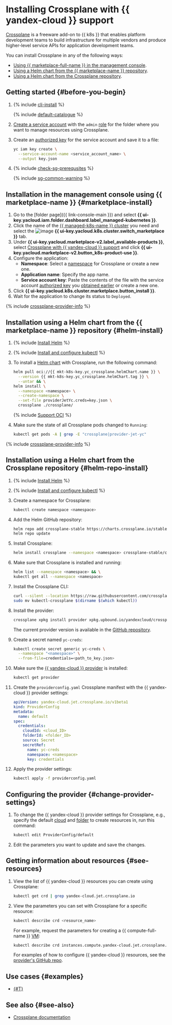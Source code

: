 # Installing Crossplane with {{ yandex-cloud }} support

[Crossplane](https://crossplane.io/) is a freeware add-on to {{ k8s }} that enables platform development teams to build infrastructure for multiple vendors and produce higher-level service APIs for application development teams.

You can install Crossplane in any of the following ways:
* [Using {{ marketplace-full-name }} in the management console](#marketplace-install).
* [Using a Helm chart from the {{ marketplace-name }} repository](#helm-install).
* [Using a Helm chart from the Crossplane repository](#helm-repo-install).

## Getting started {#before-you-begin}

1. {% include [cli-install](../../../_includes/cli-install.md) %}

   {% include [default-catalogue](../../../_includes/default-catalogue.md) %}

1. [Create a service account](../../../iam/operations/sa/create.md) with the `admin` [role](../../../iam/concepts/access-control/roles.md) for the folder where you want to manage resources using Crossplane.
1. Create an [authorized key](../../../iam/concepts/authorization/key.md) for the service account and save it to a file:

   ```bash
   yc iam key create \
     --service-account-name <service_account_name> \
     --output key.json
   ```

1. {% include [check-sg-prerequsites](../../../_includes/managed-kubernetes/security-groups/check-sg-prerequsites-lvl3.md) %}

    {% include [sg-common-warning](../../../_includes/managed-kubernetes/security-groups/sg-common-warning.md) %}

## Installation in the management console using {{ marketplace-name }} {#marketplace-install}

1. Go to the [folder page]({{ link-console-main }}) and select **{{ ui-key.yacloud.iam.folder.dashboard.label_managed-kubernetes }}**.
1. Click the name of the [{{ managed-k8s-name }} cluster](../../concepts/index.md#kubernetes-cluster) you need and select the ![image](../../../_assets/console-icons/shopping-cart.svg) **{{ ui-key.yacloud.k8s.cluster.switch_marketplace }}** tab.
1. Under **{{ ui-key.yacloud.marketplace-v2.label_available-products }}**, select [Crossplane with {{ yandex-cloud }} support](/marketplace/products/yc/crossplane) and click **{{ ui-key.yacloud.marketplace-v2.button_k8s-product-use }}**.
1. Configure the application:
   * **Namespace**: Select a [namespace](../../concepts/index.md#namespace) for Crossplane or create a new one.
   * **Application name**: Specify the app name.
   * **Service account key**: Paste the contents of the file with the service account [authorized key](../../../iam/concepts/authorization/key.md) you [obtained earlier](#before-you-begin) or create a new one.
1. Click **{{ ui-key.yacloud.k8s.cluster.marketplace.button_install }}**.
1. Wait for the application to change its status to `Deployed`.

{% include [crossplane-provider-info](../../../_includes/managed-kubernetes/crossplane-provider-info.md) %}

## Installation using a Helm chart from the {{ marketplace-name }} repository {#helm-install}

1. {% include [Install Helm](../../../_includes/managed-kubernetes/helm-install.md) %}
1. {% include [Install and configure kubectl](../../../_includes/managed-kubernetes/kubectl-install.md) %}
1. To install a [Helm chart](https://helm.sh/docs/topics/charts/) with Crossplane, run the following command:


   ```bash
   helm pull oci://{{ mkt-k8s-key.yc_crossplane.helmChart.name }} \
     --version {{ mkt-k8s-key.yc_crossplane.helmChart.tag }} \
     --untar && \
   helm install \
     --namespace <namespace> \
     --create-namespace \
     --set-file providerJetYc.creds=key.json \
     crossplane ./crossplane/
   ```


   {% include [Support OCI](../../../_includes/managed-kubernetes/note-helm-experimental-oci.md) %}

1. Make sure the state of all Crossplane pods changed to `Running`:

   ```bash
   kubectl get pods -A | grep -E "crossplane|provider-jet-yc"
   ```

{% include [crossplane-provider-info](../../../_includes/managed-kubernetes/crossplane-provider-info.md) %}

## Installation using a Helm chart from the Crossplane repository {#helm-repo-install}

1. {% include [Install Helm](../../../_includes/managed-kubernetes/helm-install.md) %}
1. {% include [Install and configure kubectl](../../../_includes/managed-kubernetes/kubectl-install.md) %}
1. Create a namespace for Crossplane:

   ```bash
   kubectl create namespace <namespace>
   ```

1. Add the Helm GitHub repository:

   ```bash
   helm repo add crossplane-stable https://charts.crossplane.io/stable && \
   helm repo update
   ```

1. Install Crossplane:

   ```bash
   helm install crossplane --namespace <namespace> crossplane-stable/crossplane
   ```

1. Make sure that Crossplane is installed and running:

   ```bash
   helm list --namespace <namespace> && \
   kubectl get all --namespace <namespace>
   ```

1. Install the Crossplane CLI:

   ```bash
   curl --silent --location https://raw.githubusercontent.com/crossplane/crossplane/master/install.sh | sh && \
   sudo mv kubectl-crossplane $(dirname $(which kubectl))
   ```

1. Install the provider:

   ```bash
   crossplane xpkg install provider xpkg.upbound.io/yandexcloud/crossplane-provider-yc:v0.5.1
   ```
   
   The current provider version is available in the [GitHub repository](https://github.com/yandex-cloud/crossplane-provider-yc).

1. Create a secret named `yc-creds`:

   ```bash
   kubectl create secret generic yc-creds \
     --namespace "<namespace>" \
     --from-file=credentials=<path_to_key.json>
   ```

1. Make sure the [{{ yandex-cloud }} provider](https://github.com/yandex-cloud/crossplane-provider-yc/tree/main) is installed:
   
   ```bash
   kubectl get provider
   ```

1. Create the `providerconfig.yaml` Crossplane manifest with the {{ yandex-cloud }} provider settings:

   ```yaml
   apiVersion: yandex-cloud.jet.crossplane.io/v1beta1
   kind: ProviderConfig
   metadata:
     name: default
   spec:
     credentials:
       cloudId: <cloud_ID>
       folderId: <folder_ID>
       source: Secret
       secretRef:
         name: yc-creds
         namespace: <namespace>
         key: credentials
   ```

1. Apply the provider settings:

   ```bash
   kubectl apply -f providerconfig.yaml
   ```

## Configuring the provider {#change-provider-settings}

1. To change the {{ yandex-cloud }} provider settings for Crossplane, e.g., specify the default [cloud](../../../resource-manager/concepts/resources-hierarchy.md#cloud) and [folder](../../../resource-manager/concepts/resources-hierarchy.md#folder) to create resources in, run this command:

   ```bash
   kubectl edit ProviderConfig/default
   ```

1. Edit the parameters you want to update and save the changes.

## Getting information about resources {#see-resources}

1. View the list of {{ yandex-cloud }} resources you can create using Crossplane:

   ```bash
   kubectl get crd | grep yandex-cloud.jet.crossplane.io
   ```

1. View the parameters you can set with Crossplane for a specific resource:
   
   ```bash
   kubectl describe crd <resource_name>
   ```

   For example, request the parameters for creating a {{ compute-full-name }} [VM](../../../compute/concepts/vm.md):

   ```bash
   kubectl describe crd instances.compute.yandex-cloud.jet.crossplane.io
   ```

   For examples of how to configure {{ yandex-cloud }} resources, see the [provider's GitHub repo](https://github.com/yandex-cloud/crossplane-provider-yc/tree/main/examples).

## Use cases {#examples}

* [{#T}](../../tutorials/marketplace/crossplane.md)

## See also {#see-also}

* [Crossplane documentation](https://docs.crossplane.io/)
